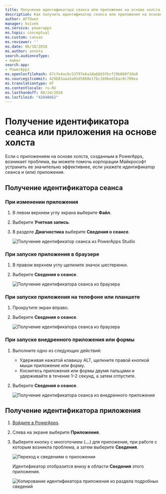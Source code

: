 ```yaml
---
title: Получение идентификатора сеанса или приложения на основе холста | Документы Майкрософт
description: Как получить идентификатор сеанса или приложения на основе холста для устранения неполадок в PowerApps
author: AFTOwen
manager: kvivek
ms.service: powerapps
ms.topic: conceptual
ms.custom: canvas
ms.reviewer: ''
ms.date: 06/18/2018
ms.author: anneta
search.audienceType:
- maker
search.app:
- PowerApps
ms.openlocfilehash: 67cfe4ac6c53797e6a18a68d3fbcf29b088f3da8
ms.sourcegitcommit: 429b83aaa5a91d5868e1fbc169bed1bac0c709ea
ms.translationtype: HT
ms.contentlocale: ru-RU
ms.lasthandoff: 08/24/2018
ms.locfileid: "42848662"
---
```

# <a name="get-a-session-id-or-a-canvas-app-id"></a>Получение идентификатора сеанса или приложения на основе холста
Если с приложением на основе холста, созданным в PowerApps, возникает проблема, вы можете помочь корпорации Майкрософт устранить ее значительно эффективнее, если укажете идентификатор сеанса и (или) приложения.

## <a name="get-the-session-id"></a>Получение идентификатора сеанса

### <a name="when-editing-an-app"></a>При изменении приложения
1. В левом верхнем углу экрана выберите **Файл**.

1. Выберите **Учетная запись**.

1. В разделе **Диагностика** выберите **Сведения о сеансе**.

    ![Получение идентификатор сеанса из PowerApps Studio](media/get-sessionid/studio.png)

### <a name="when-running-an-app-in-a-browser"></a>При запуске приложения в браузере
1. В правом верхнем углу щелкните значок шестеренки.

1. Выберите **Сведения о сеансе**.

    ![Получение идентификатора сеанса из браузера](media/get-sessionid/browser.png)

### <a name="when-running-an-app-on-a-phone-or-a-tablet"></a>При запуске приложения на телефоне или планшете
1. Прокрутите экран вправо.

1. Выберите **Сведения о сеансе**.

    ![Получение идентификатора сеанса из браузера](media/get-sessionid/mobile.png)

### <a name="when-running-an-embedded-app-or-form"></a>При запуске внедренного приложения или формы
1. Выполните одно из следующих действий:

    - Удерживая нажатой клавишу ALT, щелкните правой кнопкой мыши приложение или форму.
    - Коснитесь приложения или формы двумя пальцами и удерживайте в течение 1–2 секунд, а затем отпустите.

1. Выберите **Сведения о сеансе**.

    ![Получение идентификатора сеанса из внедренного приложения](media/get-sessionid/embedded.png)

## <a name="get-an-app-id"></a>Получение идентификатора приложения
1. [Войдите в PowerApps](https://powerapps.microsoft.com).

1. Слева на экране выберите **Приложения**.

1. Выберите кнопку с многоточием (**...**) для приложения, при работе с которым возникла проблема, а затем выберите **Сведения**.

    ![Переход к сведениям о приложении](./media/get-sessionid/details.png)

    Идентификатор отобразится внизу в области **Сведения** этого приложения.

    ![Копирование идентификатора приложения из раздела подробных сведений](./media/get-sessionid/app-id.png)
